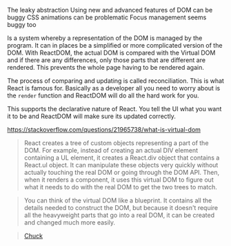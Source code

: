 The leaky abstraction
Using new and advanced features of DOM can be buggy
CSS animations can be problematic
Focus management seems buggy too


Is a system whereby a representation of the DOM is managed by the program. It can in places be a simplified or more complicated version of the DOM. With ReactDOM, the actual DOM is compared with the Virtual DOM and if there are any differences, only those parts that are different are rendered. This prevents the whole page having to be rendered again.

The process of comparing and updating is called reconciliation. This is what React is famous for. Basically as a developer all you need to worry about is the `render` function and ReactDOM will do all the hard work for you.

This supports the declarative nature of React. You tell the UI what you want it to be and ReactDOM will make sure its updated correctly.


https://stackoverflow.com/questions/21965738/what-is-virtual-dom
> React creates a tree of custom objects representing a part of the DOM. For example, instead of creating an actual DIV element containing a UL element, it creates a React.div object that contains a React.ul object. It can manipulate these objects very quickly without actually touching the real DOM or going through the DOM API. Then, when it renders a component, it uses this virtual DOM to figure out what it needs to do with the real DOM to get the two trees to match.

> You can think of the virtual DOM like a blueprint. It contains all the details needed to construct the DOM, but because it doesn't require all the heavyweight parts that go into a real DOM, it can be created and changed much more easily.

> [Chuck](https://stackoverflow.com/users/50742/chuck)

